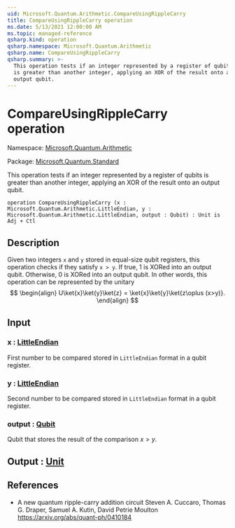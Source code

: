 ```yaml
---
uid: Microsoft.Quantum.Arithmetic.CompareUsingRippleCarry
title: CompareUsingRippleCarry operation
ms.date: 5/13/2021 12:00:00 AM
ms.topic: managed-reference
qsharp.kind: operation
qsharp.namespace: Microsoft.Quantum.Arithmetic
qsharp.name: CompareUsingRippleCarry
qsharp.summary: >-
  This operation tests if an integer represented by a register of qubits
  is greater than another integer, applying an XOR of the result onto an
  output qubit.
---
```


# CompareUsingRippleCarry operation

Namespace: [Microsoft.Quantum.Arithmetic](xref:Microsoft.Quantum.Arithmetic)

Package: [Microsoft.Quantum.Standard](https://nuget.org/packages/Microsoft.Quantum.Standard)


This operation tests if an integer represented by a register of qubitsis greater than another integer, applying an XOR of the result onto anoutput qubit.

```qsharp
operation CompareUsingRippleCarry (x : Microsoft.Quantum.Arithmetic.LittleEndian, y : Microsoft.Quantum.Arithmetic.LittleEndian, output : Qubit) : Unit is Adj + Ctl
```


## Description

Given two integers `x` and `y` stored in equal-size qubit registers,this operation checks if they satisfy `x > y`. If true, 1 isXORed into an output qubit. Otherwise, 0 is XORed into an output qubit.In other words, this operation can be represented by the unitary$$\begin{align}U\ket{x}\ket{y}\ket{z} = \ket{x}\ket{y}\ket{z\oplus (x>y)}.\end{align}$$

## Input

### x : [LittleEndian](xref:Microsoft.Quantum.Arithmetic.LittleEndian)

First number to be compared stored in `LittleEndian` format in a qubit register.


### y : [LittleEndian](xref:Microsoft.Quantum.Arithmetic.LittleEndian)

Second number to be compared stored in `LittleEndian` format in a qubit register.


### output : [Qubit](xref:microsoft.quantum.qsharp.valueliterals#qubit-literals)

Qubit that stores the result of the comparison $x>y$.



## Output : [Unit](xref:microsoft.quantum.qsharp.valueliterals#unit-literal)



## References

- A new quantum ripple-carry addition circuit  Steven A. Cuccaro, Thomas G. Draper, Samuel A. Kutin, David Petrie Moulton  https://arxiv.org/abs/quant-ph/0410184